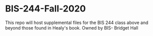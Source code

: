 # BIS-244-Fall-2020
This repo will host supplemental files for the BIS 244 class above and beyond those found in Healy's book.
Owned by BIS- Bridget Hall
